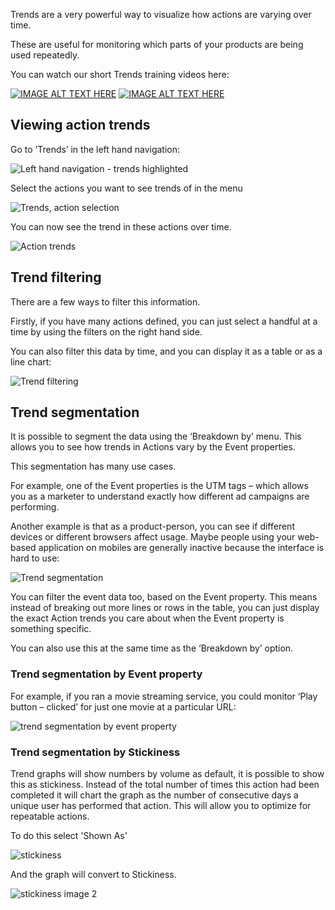 Trends are a very powerful way to visualize how actions are varying over time.

These are useful for monitoring which parts of your products are being used repeatedly.

You can watch our short Trends training videos here:

[![IMAGE ALT TEXT HERE](http://img.youtube.com/vi/q39B-QAFZUI/0.jpg)](http://www.youtube.com/watch?v=q39B-QAFZUI)
[![IMAGE ALT TEXT HERE](http://img.youtube.com/vi/8IsCrLOpRCw/0.jpg)](http://www.youtube.com/watch?v=8IsCrLOpRCw) 

## Viewing action trends

Go to ’Trends’ in the left hand navigation:

![Left hand navigation - trends highlighted](https://posthog.com/wp-content/uploads/2020/03/Posthog.png)

Select the actions you want to see trends of in the menu

![Trends, action selection](https://posthog.com/wp-content/uploads/2020/03/Posthog-1.png)

You can now see the trend in these actions over time.

![Action trends](https://posthog.com/wp-content/uploads/2020/03/Posthog-2.png)

## Trend filtering

There are a few ways to filter this information.

Firstly, if you have many actions defined, you can just select a handful at a time by using the filters on the right hand side.

You can also filter this data by time, and you can display it as a table or as a line chart:

![Trend filtering](https://posthog.com/wp-content/uploads/2020/02/Screenshot-2020-02-09-at-17.30.22.png)

## Trend segmentation

It is possible to segment the data using the ‘Breakdown by’ menu. This allows you to see how trends in Actions vary by the Event properties.

This segmentation has many use cases.

For example, one of the Event properties is the UTM tags – which allows you as a marketer to understand exactly how different ad campaigns are performing.

Another example is that as a product-person, you can see if different devices or different browsers affect usage. Maybe people using your web-based application on mobiles are generally inactive because the interface is hard to use:

![Trend segmentation](https://posthog.com/wp-content/uploads/2020/02/Screenshot-2020-02-09-at-17.31.36.png)

You can filter the event data too, based on the Event property. This means instead of breaking out more lines or rows in the table, you can just display the exact Action trends you care about when the Event property is something specific.

You can also use this at the same time as the ‘Breakdown by’ option.

### Trend segmentation by Event property

For example, if you ran a movie streaming service, you could monitor ‘Play button – clicked’ for just one movie at a particular URL:

![trend segmentation by event property](https://posthog.com/wp-content/uploads/2020/02/Screenshot-2020-02-09-at-17.35.24.png)

### Trend segmentation by Stickiness

Trend graphs will show numbers by volume as default, it is possible to show this as stickiness. Instead of the total number of times this action had been completed it will chart the graph as the number of consecutive days a unique user has performed that action. This will allow you to optimize for repeatable actions. 

To do this select 'Shown As'

![stickiness](https://posthog.com/wp-content/uploads/2020/03/Posthog-6.png)

And the graph will convert to Stickiness.

![stickiness image 2](https://posthog.com/wp-content/uploads/2020/03/Posthog-7.png)


